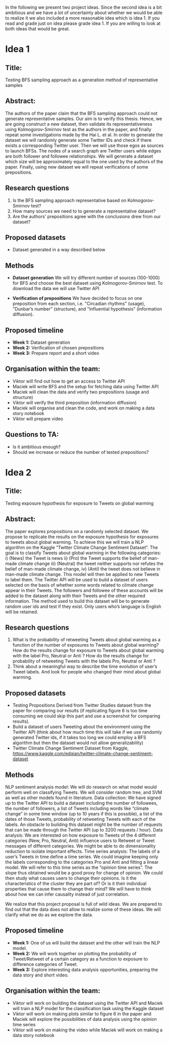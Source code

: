 In the following we present two project ideas. Since the second idea is a bit ambitious and we have a lot of uncertainty about whether we would be able to realize it we also included a more reasonable idea which is idea 1. If you read and grade just on idea please grade idea 1. If you are willing to look at both ideas that would be great.

# Idea 1

## Title:
Testing BFS sampling approach as a generation method of representative samples

## Abstract: 
The authors of the paper claim that the BFS sampling approach could not generate representative samples. Our aim is to verify this thesis. Hence, we are going construct a new dataset, then validate its representativeness using Kolmogorov-Smirnov test as the authors in the paper, and finally repeat some investigations made by the Hai L. et al. In order to generate the dataset we will randomly generate some Twitter IDs and check if there exists a corresponding Twitter user. Then we will use those egos as sources to launch BFSs. The nodes of a search graph are Twitter users while edges are both follower and followee relationships. We will generate a dataset which size will be approximately equal to the one used by the authors of the paper. Finally, using new dataset we will repeat verifications of some prepositions. 

## Research questions
1. Is the BFS sampling approach representative based on Kolmogorov-Smirnov test?
2. How many sources we need to to generate a representative dataset?
3. Are the authors' prepositions agree with the conclusions drew from our dataset?

## Proposed datasets
- Dataset generated in a way described below

## Methods
- **Dataset generation** We will try different number of sources (100-1000) for BFS and choose the best dataset using Kolmogorov-Smirnov test. To download the data we will use Twitter API

- **Verification of prepositions** We have decided to focus on one preposition from each section, i.e. "Circadian rhythms" (usage), "Dunbar’s number" (structure), and "Influential hypothesis" (information diffusion).

## Proposed timeline
- **Week 1:** Dataset generation
- **Week 2:** Verification of chosen prepositions
- **Week 3:** Prepare report and a short video

## Organisation within the team:
- Viktor will find out how to get an access to Twitter API
- Maciek will write BFS and the setup for fetching data using Twitter API
- Maciek will clean the data and verify two prepositions (usage and structure)
- Viktor will verify the third preposition (information diffusion)
- Maciek will organise and clean the code, and work on making a data story notebook
- Viktor will prepare video

## Questions to TA:
- Is it ambitious enough?
- Should we increase or reduce the number of tested prepositions?


# Idea 2

## Title:
Testing exposure hypothesis for exposure to Tweets on global warming

## Abstract: 
The paper explores propositions on a randomly selected dataset. We propose to replicate the results on the exposure hypothesis for exposures to tweets about global warming. To achieve this we will train a NLP algorithm on the Kaggle “Twitter Climate Change Sentiment Dataset“. The goal is to classify Tweets about global warming in the following categories: i) (News) the Tweet is news ii) (Pro) the Tweet supports the belief of man-made climate change iii) (Neutral) the tweet neither supports nor refutes the belief of man-made climate change, iv) (Anti) the tweet does not believe in man-made climate change. This model will then be applied to new Tweets to label them. The Twitter API will be used to build a dataset of users selected on the basis of whether some words related to climate change appear in their Tweets. The followers and followee of these accounts will be added to the dataset along with their Tweets and the other required information. The method used to build this dataset will be to generate random user ids and test if they exist. Only users who’s language is English will be retained.

## Research questions
1. What is the probability of retweeting Tweets about global warming as a function of the number of exposures to Tweets about global warming? How do the results change for exposure to Tweets about global warming with the label Pro, Neutral or Anti ? How do the results change for probability of retweeting Tweets with the labels Pro, Neutral or Anti ?
2. Think about a meaningful way to describe the time evolution of user’s Tweet labels. And look for people who changed their mind about global warming.

## Proposed datasets
-	Testing Propositions Derived from Twitter Studies dataset from the paper for comparing our results (if replicating figure 6 is too time consuming we could skip this part and use a screenshot for comparing results).
-	Build a dataset of users Tweeting about the environment using the Twitter API (think about how much time this will take if we use randomly generated Twitter ids, if it takes too long we could employ a BFS algorithm but then the dataset would not allow generalizability)
-	Twitter Climate Change Sentiment Dataset from Kaggle, https://www.kaggle.com/edqian/twitter-climate-change-sentiment-dataset

## Methods
NLP sentiment analysis model: We will do research on what model would perform well on classifying Tweets. We will consider random tree, and SVM as well as other models found in literature.
Data collection: We have signed up to the Twitter API to build a dataset including the number of followees, the number of followers, a list of Tweets including words like “climate change” in some time window (up to 10 years if this is possible), a list of the dates of those Tweets, probability of retweeting Tweets with each of the labels. An obstacle to building this dataset might be the number of requests that can be made through the Twitter API (up to 3200 requests / hour).
Data analysis: We are interested on how exposure to Tweets of the 4 different categories (New, Pro, Neutral, Anti) influence users to Retweet or Tweet messages of different categories. We might be able to do dimensionality reduction to isolate important effects.
Time series analysis: The labels of a user’s Tweets in time define a time series. We could imagine keeping only the labels corresponding to the categories Pro and Anti and fitting a linear model. We will refer to this time series as the “opinion time series”. The slope thus obtained would be a good proxy for change of opinion. We could then study what causes users to change their opinions. Is it the characteristics of the cluster they are part of? Or is it their individual properties that cause them to change their mind? We will have to think about how we can infer causality instead of just correlation.

We realize that this project proposal is full of wild ideas. We are prepared to find out that the data does not allow to realize some of these ideas. We will clarify what we do as we explore the data.

## Proposed timeline
- **Week 1:** One of us will build the dataset and the other will train the NLP model.
- **Week 2:** We will work together on plotting the probability of Tweet/Retweet of a certain category as a function to exposure to difference categories of Tweet.
- **Week 3:** Explore interesting data analysis opportunities, preparing the data story and short video.

## Organisation within the team:
-	Viktor will work on building the dataset using the Twitter API and Maciek will train a NLP model for the classification task using the Kaggle dataset
-	Viktor will work on making plots similar to figure 6 in the paper and Maciek will explore the possibilities of data analysis using the opinion time series
-	Viktor will work on making the video while Maciek will work on making a data story notebook

